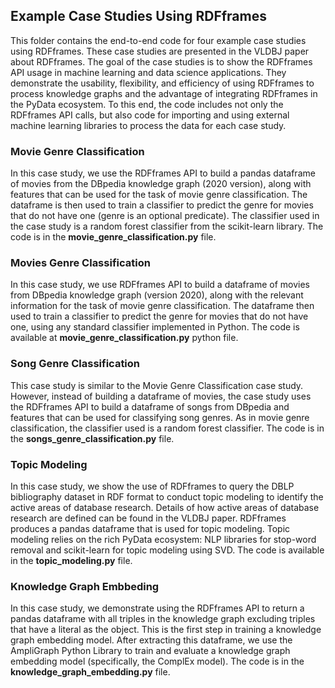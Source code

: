 ## Example Case Studies Using RDFframes

This folder contains the end-to-end code for four example case studies using RDFframes. These case studies are presented in the VLDBJ paper about RDFframes. The goal of the case studies is to show the RDFframes API usage in machine learning and data science applications. They demonstrate the usability, flexibility, and efficiency of using RDFframes to process knowledge graphs and the advantage of integrating RDFframes in the PyData ecosystem. To this end, the code includes not only the RDFframes API calls, but also code for importing and using external machine learning libraries to process the data for each case study.

 ### Movie Genre Classification 
 
 In this case study, we use the RDFframes API to build a pandas dataframe of movies from the DBpedia knowledge graph (2020 version), along with features that can be used for the task of movie genre classification. The dataframe is then used to train a classifier to predict the genre for movies that do not have one (genre is an optional predicate). The classifier used in the case study is a random forest classifier from the scikit-learn library. The code is in the __movie_genre_classification.py__ file. 
  
  
  ### Movies Genre Classification 
  
  In this case study, we use RDFframes API to build a dataframe of movies from DBpedia knowledge graph (version 2020), along with the relevant information for the     task of movie genre classification. The dataframe then used to train a classifier to predict the genre for movies that do not have one, using any standard           classifier implemented in Python. The code is available at __movie_genre_classification.py__ python file. 

### Song Genre Classification 
 
   This case study is similar to the Movie Genre Classification case study. However, instead of building a dataframe of movies, the case study uses the RDFframes API to build a dataframe of songs from DBpedia and features that can be used for classifying song genres. As in movie genre classification, the classifier used is a random forest classifier.  The code is in the  __songs_genre_classification.py__ file. 
   
###  Topic Modeling
   In this case study, we show the use of RDFframes to query the DBLP bibliography dataset in RDF format to conduct topic modeling to identify the active areas of database research. Details of how active areas of database research are defined can be found in the VLDBJ paper. RDFframes produces a pandas dataframe that is used for topic modeling. Topic modeling relies on the rich PyData ecosystem: NLP libraries for stop-word removal and scikit-learn for topic modeling using SVD. The code is available in the __topic_modeling.py__ file. 
 
 ### Knowledge Graph Embbeding
 
 In this case study, we demonstrate using the RDFframes API to return a pandas dataframe with all triples in the knowledge graph excluding triples that have a literal as the object.
 This is the first step in training a knowledge graph embedding model.
 After extracting this dataframe, we use the AmpliGraph Python Library to train and evaluate a knowledge graph embedding model (specifically, the ComplEx model). The code is in the  __knowledge_graph_embedding.py__ file. 

